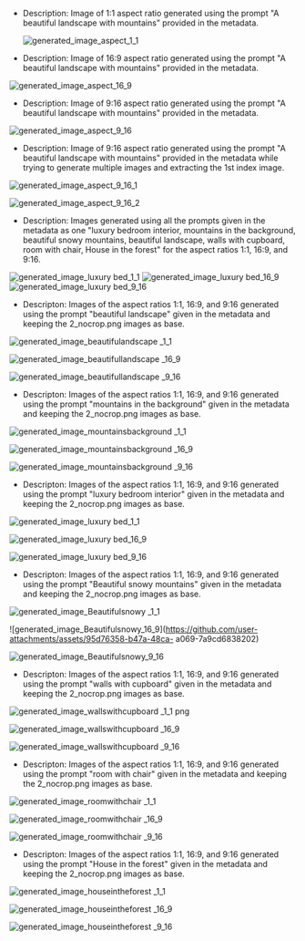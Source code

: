 - Description: Image of 1:1 aspect ratio generated using the prompt "A beautiful landscape with mountains" provided in the metadata.

  ![generated_image_aspect_1_1](https://github.com/user-attachments/assets/20366118-7e25-47fd-a455-1593ef809939)


- Description: Image of 16:9 aspect ratio generated using the prompt "A beautiful landscape with mountains" provided in the metadata.

![generated_image_aspect_16_9](https://github.com/user-attachments/assets/cface32c-c2b0-4cea-9a13-2dca22e0a39b)


- Description: Image of 9:16 aspect ratio generated using the prompt "A beautiful landscape with mountains" provided in the metadata.

![generated_image_aspect_9_16](https://github.com/user-attachments/assets/df7a003b-def5-4c85-82f8-4efdff712bc5)


- Description: Image of 9:16 aspect ratio generated using the prompt "A beautiful landscape with mountains" provided in the metadata while trying to generate multiple images and extracting the 1st index image.

![generated_image_aspect_9_16_1](https://github.com/user-attachments/assets/fb386cae-02bc-40a3-bdb3-f15ede052f78)

![generated_image_aspect_9_16_2](https://github.com/user-attachments/assets/3372deae-4fe7-4e41-8621-2797abb086c2)


- Description: Images generated using all the prompts given in the metadata as one "luxury bedroom interior, mountains in the background, beautiful snowy mountains, beautiful landscape, walls with cupboard, room with chair, House in the forest" for the aspect ratios 1:1, 16:9, and 9:16.

  
![generated_image_luxury bed_1_1](https://github.com/user-attachments/assets/e71f8052-ad19-4518-89e2-25284bf801fe)
![generated_image_luxury bed_16_9](https://github.com/user-attachments/assets/275f4bc7-642c-4a70-b5a4-6033cd662907)
![generated_image_luxury bed_9_16](https://github.com/user-attachments/assets/77070b73-08b5-40cd-8414-3d13d1b327d5)


- Descripton: Images of the aspect ratios 1:1, 16:9, and 9:16 generated using the prompt "beautiful landscape" given in the metadata and keeping the 2_nocrop.png images as base.

![generated_image_beautifulandscape _1_1](https://github.com/user-attachments/assets/9f4f1500-7c49-4f23-b02a-c29fdc4d9e4a)

![generated_image_beautifullandscape _16_9](https://github.com/user-attachments/assets/6cd397eb-844e-41d1-8251-09d6bb2216a3)

![generated_image_beautifullandscape _9_16](https://github.com/user-attachments/assets/33d2f343-df24-41e6-a0b9-0ee5cca86587)


- Descripton: Images of the aspect ratios 1:1, 16:9, and 9:16 generated using the prompt "mountains in the background" given in the metadata and keeping the 2_nocrop.png images as base.

![generated_image_mountainsbackground _1_1](https://github.com/user-attachments/assets/31c65a60-4fb0-4b7a-bf29-1df81fb9d9ac)

![generated_image_mountainsbackground _16_9](https://github.com/user-attachments/assets/0f0c1494-0315-4129-83bf-9c3b26daf6cb)

![generated_image_mountainsbackground _9_16](https://github.com/user-attachments/assets/510b18b5-26e3-4943-9658-2b4290d08d05)

- Descripton: Images of the aspect ratios 1:1, 16:9, and 9:16 generated using the prompt "luxury bedroom interior" given in the metadata and keeping the 2_nocrop.png images as base.

![generated_image_luxury bed_1_1](https://github.com/user-attachments/assets/865afbae-fafb-4de9-b3ab-8811fca04885)

![generated_image_luxury bed_16_9](https://github.com/user-attachments/assets/5d53702a-9513-4267-9e21-ca4e8bcd609f)

![generated_image_luxury bed_9_16](https://github.com/user-attachments/assets/f6141bf6-de3f-4e5e-abbd-41d916527b93)

- Descripton: Images of the aspect ratios 1:1, 16:9, and 9:16 generated using the prompt "Beautiful snowy mountains" given in the metadata and keeping the 2_nocrop.png images as base.

![generated_image_Beautifulsnowy _1_1](https://github.com/user-attachments/assets/1734d88e-3e65-4bb9-ac61-d7f0d8067445)

![generated_image_Beautifulsnowy_16_9](https://github.com/user-attachments/assets/95d76358-b47a-48ca-
a069-7a9cd6838202)

![generated_image_Beautifulsnowy_9_16](https://github.com/user-attachments/assets/f8bc44b3-f8fa-4f5a-9137-03558ef65be9)

- Descripton: Images of the aspect ratios 1:1, 16:9, and 9:16 generated using the prompt "walls with cupboard" given in the metadata and keeping the 2_nocrop.png images as base.

![generated_image_wallswithcupboard _1_1 png](https://github.com/user-attachments/assets/b76530a8-e426-408d-b995-7fa4540c5d22)

![generated_image_wallswithcupboard _16_9](https://github.com/user-attachments/assets/fa538d81-e032-48d5-abf5-66a1863a26bf)

![generated_image_wallswithcupboard _9_16](https://github.com/user-attachments/assets/5415a75a-141a-472c-8cf5-552c43d4bd4e)

- Descripton: Images of the aspect ratios 1:1, 16:9, and 9:16 generated using the prompt "room with chair" given in the metadata and keeping the 2_nocrop.png images as base.

![generated_image_roomwithchair _1_1](https://github.com/user-attachments/assets/8f84a7bc-8cc2-4fc6-84e2-2a8deddf76d0)

![generated_image_roomwithchair _16_9](https://github.com/user-attachments/assets/eb811a74-cf23-44ec-9210-e7ebbb48fb70)

![generated_image_roomwithchair _9_16](https://github.com/user-attachments/assets/01c90a06-b373-446c-8b3f-151a3e2a8e6c)

- Descripton: Images of the aspect ratios 1:1, 16:9, and 9:16 generated using the prompt "House in the forest" given in the metadata and keeping the 2_nocrop.png images as base.

![generated_image_houseintheforest _1_1](https://github.com/user-attachments/assets/b2b5ef8c-e149-4ef7-a085-8a086b293f6a)

![generated_image_houseintheforest _16_9](https://github.com/user-attachments/assets/6d949ae6-b503-4702-8a73-a7700bf6c4b8)

![generated_image_houseintheforest _9_16](https://github.com/user-attachments/assets/a9f45b85-8fd7-47b1-8466-44065e3780d8)
